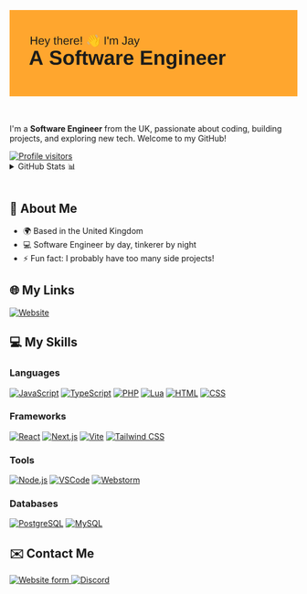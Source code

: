 [![Header](/assets/header.png)](https://github.com/xLittleJ)

<br />

I'm a **Software Engineer** from the UK, passionate about coding, building projects, and exploring new tech. Welcome to my GitHub!

<a href="https://komarev.com/ghpvc/?username=xLittleJ">
  <img src="https://komarev.com/ghpvc/?username=xLittleJ&label=Visitors&color=blue&style=for-the-badge&abbreviated=true" alt="Profile visitors" />
</a>

<details>
  <summary>GitHub Stats 📊</summary>
  <p>
    <img height=175 alt="GitHub Stats" src="https://github-readme-stats.vercel.app/api?username=xLittleJ&show_icons=true&theme=blueberry&hide_border=true" />&nbsp;&nbsp;
    <img height=175 alt="Most Used Languages" src="https://github-readme-stats.vercel.app/api/top-langs/?username=xLittleJ&layout=compact&theme=blueberry&hide_border=true" />&nbsp;&nbsp;
  </p>
</details>

<br />

## 🚀 About Me
- 🌍 Based in the United Kingdom
- 💻 Software Engineer by day, tinkerer by night
- ⚡ Fun fact: I probably have too many side projects!

## 🌐 My Links
<p>
  <a href="https://xlittlej.xyz" target="_blank">
    <img src="https://img.shields.io/badge/My%20Website-FFA62E?style=for-the-badge&logo=firefox&logoColor=white" alt="Website"/>
  </a>
</p>

## 💻 My Skills
### Languages
[![JavaScript](https://skillicons.dev/icons?i=js)](https://www.javascript.com) [![TypeScript](https://skillicons.dev/icons?i=ts)](https://www.typescriptlang.org) [![PHP](https://skillicons.dev/icons?i=php)](https://www.php.net) [![Lua](https://skillicons.dev/icons?i=lua)](https://www.lua.org) [![HTML](https://skillicons.dev/icons?i=html)](https://html.spec.whatwg.org) [![CSS](https://skillicons.dev/icons?i=css)](https://www.w3.org/Style/CSS)

### Frameworks
[![React](https://skillicons.dev/icons?i=react)](https://reactjs.org) [![Next.js](https://skillicons.dev/icons?i=nextjs&theme=dark)](https://nextjs.org) [![Vite](https://skillicons.dev/icons?i=vite)](https://vitejs.dev) [![Tailwind CSS](https://skillicons.dev/icons?i=tailwindcss)](https://tailwindcss.com)

### Tools
[![Node.js](https://skillicons.dev/icons?i=nodejs)](https://nodejs.org) [![VSCode](https://skillicons.dev/icons?i=vscode)](https://code.visualstudio.com) [![Webstorm](https://skillicons.dev/icons?i=webstorm)](https://www.jetbrains.com/webstorm/)

### Databases
[![PostgreSQL](https://skillicons.dev/icons?i=postgres)](https://www.postgresql.org) [![MySQL](https://skillicons.dev/icons?i=mysql)](https://www.mysql.com)


## ✉️ Contact Me
<p>
  <a href="https://xlittlej.xyz/contact" target="_blank">
    <img src="https://img.shields.io/badge/Contact%20Form-FFA62E?style=for-the-badge" alt="Website form"/>
  </a>
  <a href="https://discord.com/users/1026159924662763632" target="_blank">
    <img src="https://img.shields.io/badge/Discord-7289DA?style=for-the-badge&logo=discord&logoColor=white" alt="Discord"/>
  </a>
</p>

